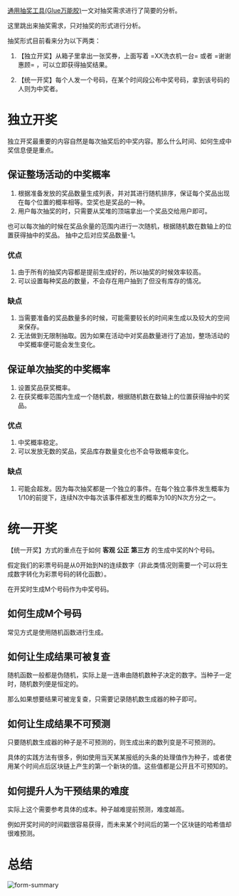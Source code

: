 [通用抽奖工具(Glue万能胶)](http://skrshop.tech/#/?id=%25e9%2580%259a%25e7%2594%25a8%25e6%258a%25bd%25e5%25a5%2596%25e5%25b7%25a5%25e5%2585%25b7glue%25e4%25b8%2587%25e8%2583%25bd%25e8%2583%25b6)一文对抽奖需求进行了简要的分析。

这里跳出来抽奖需求，只对抽奖的形式进行分析。

抽奖形式目前看来分为以下两类：

1. 【独立开奖】从箱子里拿出一张奖券，上面写着 =XX洗衣机一台= 或者 =谢谢惠顾= ，可以立即获得抽奖结果。

2. 【统一开奖】每个人发一个号码，在某个时间段公布中奖号码，拿到该号码的人则为中奖者。

# 独立开奖

独立开奖最重要的内容自然是每次抽奖后的中奖内容。那么什么时间、如何生成中奖信息便是重点。

## 保证整场活动的中奖概率

1. 根据准备发放的奖品数量生成列表，并对其进行随机排序，保证每个奖品出现在每个位置的概率相等。空奖也是奖品的一种。
2. 用户每次抽奖的时，只需要从奖堆的顶端拿出一个奖品交给用户即可。

也可以每次抽的时候在奖品余量的范围内进行一次随机，根据随机数在数轴上的位置获得抽中的奖品。
抽中之后对应奖品数量-1。

### 优点
1. 由于所有的抽奖内容都是提前生成好的，所以抽奖的时候效率较高。
2. 可以设置每种奖品的数量，不会存在用户抽到了但没有库存的情况。

### 缺点
1. 当需要准备的奖品数量多的时候，可能需要较长的时间来生成以及较大的空间来保存。
2. 无法做到无限制抽取。因为如果在活动中对奖品数量进行了追加，整场活动的中奖概率便可能会发生变化。

## 保证单次抽奖的中奖概率
1. 设置奖品获奖概率。
2. 在获奖概率范围内生成一个随机数，根据随机数在数轴上的位置获得抽中的奖品。

### 优点
1. 中奖概率稳定。
2. 可以发放无数的奖品，奖品库存数量变化也不会导致概率变化。

### 缺点
1. 可能会超发。因为每次抽奖都是一个独立的事件。在每个独立事件发生概率为1/10的前提下，连续N次中每次该事件都发生的概率为10的N次方分之一。

# 统一开奖

【统一开奖】方式的重点在于如何 **客观** **公正** **第三方** 的生成中奖的N个号码。

假定我们的彩票号码是从0开始到N的连续数字（非此类情况则需要一个可以将生成数字转化为彩票号码的转化函数）。

在开奖时生成M个号码作为中奖号码。

## 如何生成M个号码

常见方式是使用随机函数进行生成。

## 如何让生成结果可被复查

随机函数一般都是伪随机，实际上是一连串由随机数种子决定的数字。当种子一定时，随机数列便是恒定的。

那么如果想要结果可被宠复查，只需要记录随机数生成器的种子即可。

## 如何让生成结果不可预测

只要随机数生成器的种子是不可预测的，则生成出来的数列变是不可预测的。

具体的实践方法有很多，例如使用当天某某报纸的头条的处理值作为种子，或者使用某个时间点后区块链上产生的第一个新块的值。这些值都是公开且不可预知的。

## 如何提升人为干预结果的难度

实际上这个需要参考具体的成本。种子越难提前预测，难度越高。

例如开奖时间的时间戳很容易获得，而未来某个时间后的第一个区块链的哈希值却很难预测。

# 总结
![form-summary](https://github.com/skr-shop/manuals/blob/master/material/LIYUNFAN/monkey-play/assert/form-1.png?raw=true)

